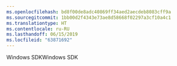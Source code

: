 ```yaml
---
ms.openlocfilehash: bd8f00de8adc40869ff34aed2aecdeb8083cff9a
ms.sourcegitcommit: 1bb00d2f4343e73ae8d58668f02297a3cf10a4c1
ms.translationtype: HT
ms.contentlocale: ru-RU
ms.lasthandoff: 06/15/2019
ms.locfileid: "63871692"
---
```

<span data-ttu-id="58b92-101">Windows SDK</span><span class="sxs-lookup"><span data-stu-id="58b92-101">Windows SDK</span></span>